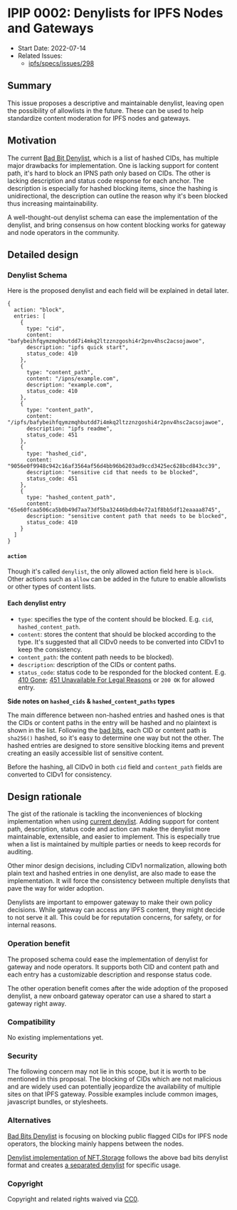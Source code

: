 # IPIP 0002: Denylists for IPFS Nodes and Gateways

- Start Date: 2022-07-14
- Related Issues:
  - [ipfs/specs/issues/298](https://github.com/ipfs/specs/issues/298)

## Summary

This issue proposes a descriptive and maintainable denylist, leaving open the possibility of allowlists in the future. These can be used to help standardize content moderation for IPFS nodes and gateways.

## Motivation

The current [Bad Bit Denylist](https://badbits.dwebops.pub/denylist.json), which is a list of hashed CIDs, has multiple major drawbacks for implementation. One is lacking support for content path, it's hard to block an IPNS path only based on CIDs. The other is lacking description and status code response for each anchor. The description is especially for hashed blocking items, since the hashing is unidirectional, the description can outline the reason why it's been blocked thus increasing maintainability.

A well-thought-out denylist schema can ease the implementation of the denylist, and bring consensus on how content blocking works for gateway and node operators in the community.

## Detailed design


### Denylist Schema

Here is the proposed denylist and each field will be explained in detail later.

```js=
{
  action: "block",
  entries: [
    {
      type: "cid",
      content: "bafybeihfqymzmqhbutdd7i4mkq2ltzznzgoshi4r2pnv4hsc2acsojawoe",
      description: "ipfs quick start",
      status_code: 410
    },
    {
      type: "content_path",
      content: "/ipns/example.com",
      description: "example.com",
      status_code: 410
    },
    {
      type: "content_path",
      content: "/ipfs/bafybeihfqymzmqhbutdd7i4mkq2ltzznzgoshi4r2pnv4hsc2acsojawoe",
      description: "ipfs readme",
      status_code: 451
    },
    {
      type: "hashed_cid",
      content: "9056e0f9948c942c16af3564af56d4bb96b6203ad9ccd3425ec628bcd843cc39",
      description: "sensitive cid that needs to be blocked",
      status_code: 451
    },
    {
      type: "hashed_content_path",
      content: "65e60fcaa506ca5b0b49d7aa73df5ba32446bddb4e72a1f8bb5df12eaaaa8745",
      description: "sensitive content path that needs to be blocked",
      status_code: 410
    }
  ]
}
```

#### `action`

Though it's called `denylist`, the only allowed action field here is `block`. Other actions such as `allow` can be added in the future to enable allowlists or other types of content lists.


#### Each denylist entry

- `type`: specifies the type of the content should be blocked. E.g. `cid`, `hashed_content_path`.
- `content`: stores the content that should be blocked according to the type. It's suggested that all CIDv0 needs to be converted into CIDv1 to keep the consistency.
- `content_path`: the content path needs to be blocked).
- `description`: description of the CIDs or content paths.
- `status_code`: status code to be responded for the blocked content. E.g. [410 Gone](https://github.com/ipfs/specs/blob/main/http-gateways/PATH_GATEWAY.md#410-gone); [451 Unavailable For Legal Reasons](https://github.com/ipfs/specs/blob/main/http-gateways/PATH_GATEWAY.md#451-unavailable-for-legal-reasons) or `200 OK` for allowed entry.

**Side notes on `hashed_cids` & `hashed_content_paths` types**

The main difference between non-hashed entries and hashed ones is that the CIDs or content paths in the entry will be hashed and no plaintext is shown in the list. Following the [bad bits](https://badbits.dwebops.pub/), each CID or content path is `sha256()` hashed, so it's easy to determine one way but not the other. The hashed entries are designed to store sensitive blocking items and prevent creating an easily accessible list of sensitive content.

Before the hashing, all CIDv0 in both `cid` field and `content_path` fields are converted to CIDv1 for consistency.

## Design rationale

The gist of the rationale is tackling the inconveniences of blocking implementation when using [current denylist](https://badbits.dwebops.pub/denylist.json). Adding support for content path, description, status code and action can make the denylist more maintainable, extensible, and easier to implement. This is especially true when a list is maintained by multiple parties or needs to keep records for auditing.

Other minor design decisions, including CIDv1 normalization, allowing both plain text and hashed entries in one denylist, are also made to ease the implementation. It will force the consistency between multiple denylists that pave the way for wider adoption.

Denylists are important to empower gateway to make their own policy decisions. While gateway can access any IPFS content, they might decide to not serve it all. This could be for reputation concerns, for safety, or for internal reasons.


### Operation benefit

The proposed schema could ease the implementation of denylist for gateway and node operators. It supports both CID and content path and each entry has a customizable description and response status code.

The other operation benefit comes after the wide adoption of the proposed denylist, a new onboard gateway operator can use a shared to start a gateway right away.

### Compatibility

No existing implementations yet.

### Security

The following concern may not lie in this scope, but it is worth to be mentioned in this proposal. The blocking of CIDs which are not malicious and are widely used can potentially jeopardize the availability of multiple sites on that IPFS gateway. Possible examples include common images, javascript bundles, or stylesheets.

### Alternatives

[Bad Bits Denylist](https://badbits.dwebops.pub/) is focusing on blocking public flagged CIDs for IPFS node operators, the blocking mainly happens between the nodes.

[Denylist implementation of NFT.Storage](https://github.com/nftstorage/nft.storage/pull/1721/files) follows the above bad bits denylist format and creates [a separated denylist](https://github.com/nftstorage/nft.storage/pull/1721/files#diff-05dcde18c34b023574f6f073330869c633ee086a5a4917de2016d49e6044a3ee) for specific usage.

### Copyright

Copyright and related rights waived via [CC0](https://creativecommons.org/publicdomain/zero/1.0/).